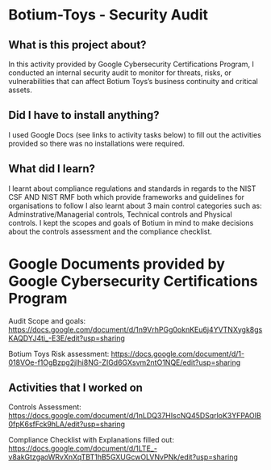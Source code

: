 # Botium-Toys - Security Audit
## What is this project about?
In this activity provided by Google Cybersecurity Certifications Program, I conducted an internal security audit to monitor for threats, risks, or vulnerabilities that can affect Botium Toys’s business continuity and critical assets.

## Did I have to install anything?
I used Google Docs (see links to activity tasks below) to fill out the activities provided so there was no installations were required.

## What did I learn?
I learnt about compliance regulations and standards in regards to the NIST CSF AND NIST RMF both which provide frameworks and guidelines for organisations to follow 
I also learnt about 3 main control categories such as: Adminstrative/Managerial controls, Technical controls and Physical controls.
I kept the scopes and goals of Botium in mind to make decisions about the controls assessment and the compliance checklist.


# Google Documents provided by Google Cybersecurity Certifications Program

Audit Scope and goals:
https://docs.google.com/document/d/1n9VrhPGg0oknKEu6j4YVTNXygk8gsKAQDYJ4ti_-E3E/edit?usp=sharing

Botium Toys Risk assessment:
https://docs.google.com/document/d/1-018VOe-f1OgBzpg2jIhi8NG-ZIGd6GXsvm2ntO1NQE/edit?usp=sharing

## Activities that I worked on

Controls Assessment: https://docs.google.com/document/d/1nLDQ37HIscNQ45DSqrloK3YFPAOIB0fpK6sfFck9hLA/edit?usp=sharing

Compliance Checklist with Explanations filled out: https://docs.google.com/document/d/1LTE_-v8akGtzgaoWRvXnXqTBT1hB5GXUGcwOLVNvPNk/edit?usp=sharing
